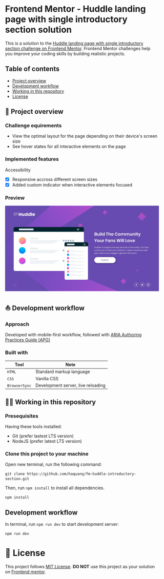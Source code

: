 # Frontend Mentor - Huddle landing page with single introductory section solution

This is a solution to the [Huddle landing page with single introductory section challenge on Frontend Mentor](https://www.frontendmentor.io/challenges/huddle-landing-page-with-a-single-introductory-section-B_2Wvxgi0). Frontend Mentor challenges help you improve your coding skills by building realistic projects.

## Table of contents

- [Project overview](#rocket-project-overview)
- [Development workflow](#boat-development-workflow)
- [Working in this repository](#astronaut-working-in-this-repository)
- [License](#page_with_curl-license)

## :rocket: Project overview

### Challenge equirements

- View the optimal layout for the page depending on their device's screen size
- See hover states for all interactive elements on the page

### Implemented features

Accessibility

- [x] Responsive accross different screen sizes
- [x] Added custom indicator when interactive elements focused

### Preview

![](./.docs/design/desktop-design.jpg)

## :boat: Development workflow

### Approach

Developed with mobile-first workflow, followed with [ARIA Authoring Practices Guide (APG)](https://www.w3.org/WAI/ARIA/apg/)

### Built with

| Tool          | Note                               |
| ------------- | ---------------------------------- |
| `HTML`        | Standard markup language           |
| `CSS`         | Vanilla CSS                        |
| `BrowserSync` | Development server, live reloading |

## :astronaut: Working in this repository

### Presequisites

Having these tools installed:

- Git (prefer lastest LTS version)
- NodeJS (prefer latest LTS version)

### Clone this project to your machine

Open new terminal, run the following command:

```
git clone https://github.com/haquanq/fm-huddle-introductory-section.git
```

Then, run `npm install` to install all dependencies.

```
npm install
```

## Development workflow

In terminal, run `npm run dev` to start development server:

```
npm run dev
```

# :page_with_curl: License

This project follows [MIT License](./LICENSE). **DO NOT** use this project as your solution on [Frontend mentor](https://www.frontendmentor.io/solutions).
